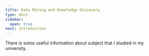 ```yaml
---
title: Data Mining and Knowledge Discovery
type: docs
sidebar:
  open: true
next: introduction
---
```

There is some useful information about subject that I studied in my university.